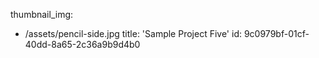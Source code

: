 thumbnail_img:
  - /assets/pencil-side.jpg
title: 'Sample Project Five'
id: 9c0979bf-01cf-40dd-8a65-2c36a9b9d4b0
